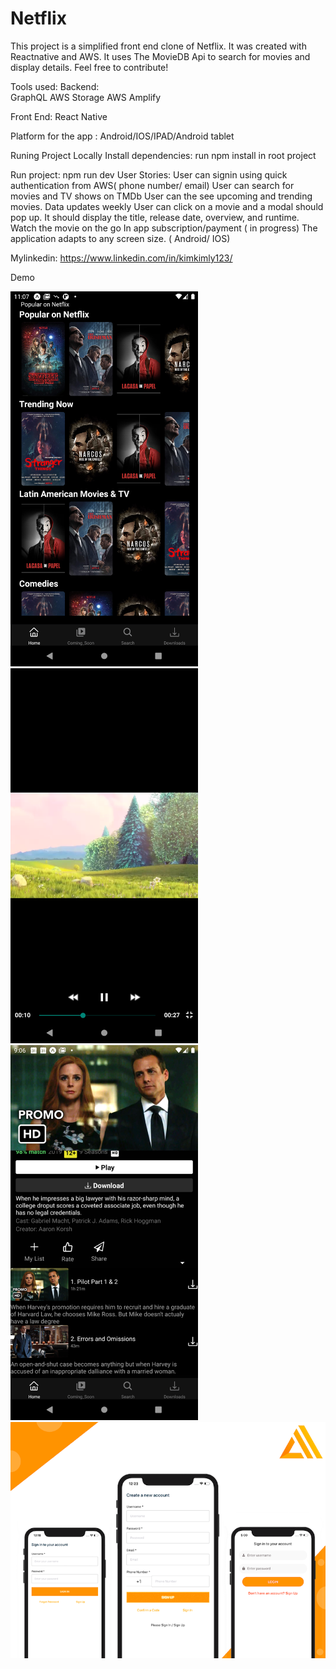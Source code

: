 # Netflix
This project is a simplified front end clone of Netflix. It was created with Reactnative and AWS. It uses The MovieDB Api to search for movies and display details. Feel free to contribute!

Tools used:
Backend:  
GraphQL
AWS Storage
AWS Amplify

Front End:
React Native

Platform for the app : 
Android/IOS/IPAD/Android tablet

Runing Project Locally
Install dependencies: run npm install in root project

Run project: npm run dev
User Stories:
User can signin using quick authentication from AWS( phone number/ email)
User can search for movies and TV shows on TMDb
User can the see upcoming and trending movies. Data updates weekly
User can click on a movie and a modal should pop up. It should display the title, release date, overview, and runtime.
Watch the movie on the go 
In app subscription/payment ( in progress) 
The application adapts to any screen size. ( Android/ IOS)

Mylinkedin: https://www.linkedin.com/in/kimkimly123/

Demo

<img src="https://github.com/selenalee123/Netflix/blob/main/assets/demo/Screenshot_1617116829.png?raw=true" width="300" height="600">
<img src="https://github.com/selenalee123/Netflix/blob/main/assets/demo/Screenshot_1617107541.png?raw=true" width="300" height="600">
<img src="https://github.com/selenalee123/Netflix/blob/main/assets/demo/Screenshot_1617023197.png?raw=true" width="300" height="600">
<img src="https://github.com/selenalee123/Netflix/blob/main/assets/demo/authentication.png?raw=true">






